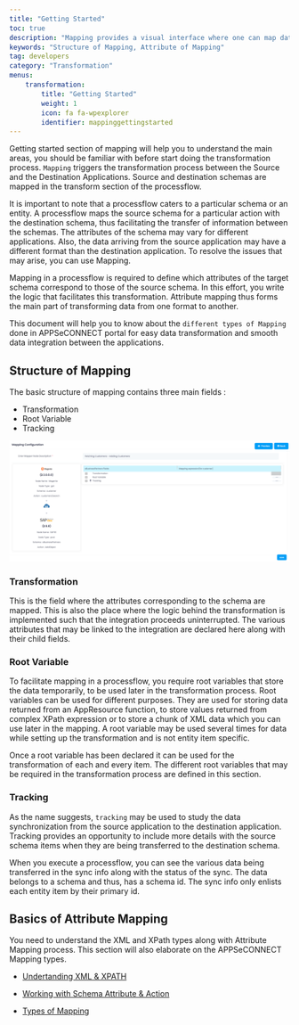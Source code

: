 ```yaml
---
title: "Getting Started"
toc: true
description: "Mapping provides a visual interface where one can map data coming from an API to another using our platform."
keywords: "Structure of Mapping, Attribute of Mapping"
tag: developers
category: "Transformation"
menus: 
    transformation:        
        title: "Getting Started"
        weight: 1
        icon: fa fa-wpexplorer
        identifier: mappinggettingstarted
---
```


Getting started section of mapping will help you to understand the main areas, you should be familiar with 
before start doing the transformation process. `Mapping` triggers the transformation process between the Source and the Destination Applications. 
Source and destination schemas are mapped in the transform section of the processflow. 

It is important to note that a processflow caters to a particular schema or an entity. A processflow maps the source schema 
for a particular action with the destination schema, thus facilitating the transfer of information between the schemas. The 
attributes of the schema may vary for different applications. Also, the data arriving from the source application may have a 
different format than the destination application. To resolve the issues that may arise, you can use Mapping. 

Mapping in a processflow is required to define which attributes of the target schema correspond to those of the source schema. 
In this effort, you write the logic that facilitates this transformation. Attribute mapping thus forms the main part of 
transforming data from one format to another. 

This document will help you to know about the `different types of Mapping` done in APPSeCONNECT portal for easy 
data transformation and smooth data integration between the applications.

## Structure of Mapping

The basic structure of mapping contains three main fields :

* Transformation
* Root Variable
* Tracking

![structure-of-mapping](/staticfiles/Transformation/media/structure_of_mapping.png)

### Transformation

This is the field where the attributes corresponding to the schema are mapped. This is 
also the place where the logic behind the transformation is implemented such that the 
integration proceeds uninterrupted. The various attributes that may be linked to the 
integration are declared here along with their child fields.

### Root Variable

To facilitate mapping in a processflow, you require root variables that store the data temporarily, to be 
used later in the transformation process. Root variables can be used for different 
purposes. They are used for storing data returned from an AppResource function, 
to store values returned from complex XPath expression or to store a chunk of XML 
data which you can use later in the mapping. A root variable may be used several 
times for data while setting up the transformation and is not entity item specific.

Once a root variable has been declared it can be used for the transformation of 
each and every item. The different root variables that may be required in the transformation process are defined 
in this section.

### Tracking

As the name suggests, `tracking` may be used to study the data synchronization from the source application to the destination application. 
Tracking provides an opportunity to include more details with the source schema items when they are being 
transferred to the destination schema.

When you execute a processflow, you can see the various data being transferred in the sync info 
along with the status of the sync. The data belongs to a schema and thus, 
has a schema id. The sync info only enlists each entity item by their primary id. 


## Basics of Attribute Mapping

You need to understand the XML and XPath types along with Attribute Mapping
process. This section will also elaborate on the APPSeCONNECT Mapping types. 

* [Undertanding XML & XPATH](/transformation/understanding-xml-and-xpath/)

* [Working with Schema Attribute & Action](/processflow/processflow-app/)

* [Types of Mapping](/transformation/types-of-mapping/)



